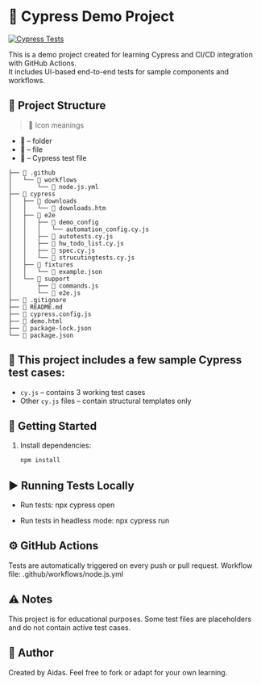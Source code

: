 # 🚀 Cypress Demo Project

[![Cypress Tests](https://github.com/Aidas415/Cypress_demo/actions/workflows/node.js.yml/badge.svg)](https://github.com/Aidas415/Cypress_demo/actions/workflows/node.js.yml)

This is a demo project created for learning Cypress and CI/CD integration with GitHub Actions.  
It includes UI-based end-to-end tests for sample components and workflows.

## 🧩 Project Structure

> 📌 Icon meanings

- 📁 –  folder
- 📄 – file
- 🔬 – Cypress test file 

```
├── 📁 .github
│   └── 📁 workflows
│       └── 📄 node.js.yml
├── 📁 cypress 
│   ├── 📁 downloads
│   │   └── 📄 downloads.htm
│   ├── 📁 e2e
│   │   ├── 📁 demo_config
│   │   │   └── automation_config.cy.js
│   │   ├── 🔬 autotests.cy.js
│   │   ├── 🔬 hw_todo_list.cy.js
│   │   ├── 🔬 spec.cy.js
│   │   └── 🔬 strucutingtests.cy.js
│   ├── 📁 fixtures  
│   │   └── 📄 example.json
│   └── 📁 support
│       ├── 📄 commands.js
│       └── 📄 e2e.js
├── 📄 .gitignore
├── 📄 README.md
├── 📄 cypress.config.js
├── 📄 demo.html
├── 📄 package-lock.json
└── 📄 package.json
```



## 🧪 This project includes a few sample Cypress test cases:

- `cy.js` – contains 3 working test cases
- Other `cy.js` files – contain structural templates only

## 🏁 Getting Started

1. Install dependencies:
   ```bash
   npm install
   ```

## ▶️ Running Tests Locally

- Run tests:
npx cypress open

- Run tests in headless mode:
npx cypress run

## ⚙️ GitHub Actions

Tests are automatically triggered on every push or pull request.
Workflow file: .github/workflows/node.js.yml

## ⚠️ Notes

This project is for educational purposes.
Some test files are placeholders and do not contain active test cases.

## 👤 Author

Created by Aidas.
Feel free to fork or adapt for your own learning.
